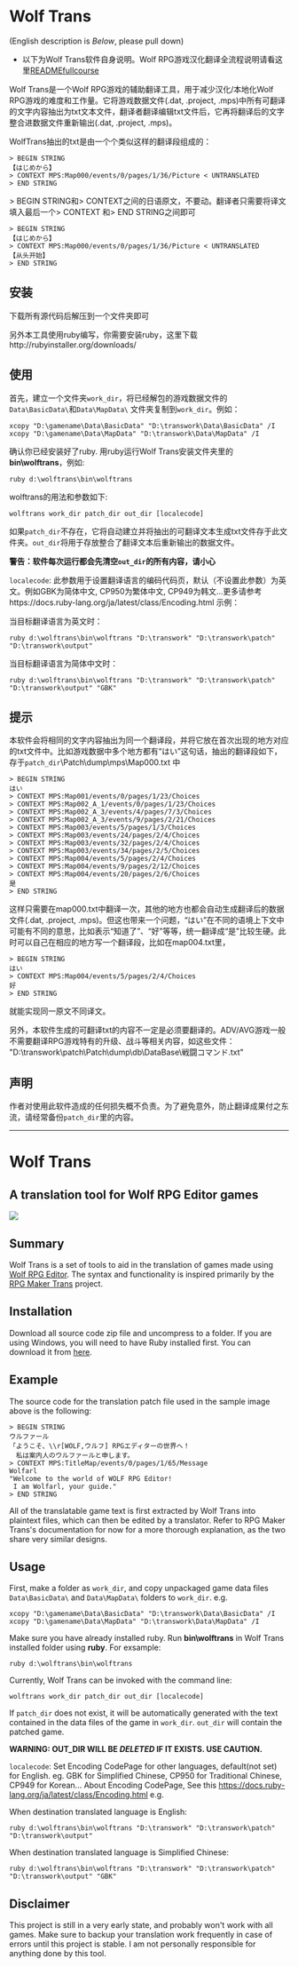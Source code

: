 # Wolf Trans
(English description is *Below*, please pull down)

* 以下为Wolf Trans软件自身说明。Wolf RPG游戏汉化翻译全流程说明请看这里[READMEfullcourse](READMEfullcourse.md)

Wolf Trans是一个Wolf RPG游戏的辅助翻译工具，用于减少汉化/本地化Wolf RPG游戏的难度和工作量。它将游戏数据文件(.dat, .project, .mps)中所有可翻译的文字内容抽出为txt文本文件，翻译者翻译编辑txt文件后，它再将翻译后的文字整合进数据文件重新输出(.dat, .project, .mps)。

WolfTrans抽出的txt是由一个个类似这样的翻译段组成的：

    > BEGIN STRING
    【はじめから】
    > CONTEXT MPS:Map000/events/0/pages/1/36/Picture < UNTRANSLATED
    > END STRING
\> BEGIN STRING和> CONTEXT之间的日语原文，不要动。翻译者只需要将译文填入最后一个> CONTEXT 和> END STRING之间即可

    > BEGIN STRING
    【はじめから】
    > CONTEXT MPS:Map000/events/0/pages/1/36/Picture < UNTRANSLATED
    【从头开始】
    > END STRING
## 安装
下载所有源代码后解压到一个文件夹即可

另外本工具使用ruby编写，你需要安装ruby，这里下载http://rubyinstaller.org/downloads/

## 使用
首先，建立一个文件夹`work_dir`，将已经解包的游戏数据文件的`Data\BasicData\`和`Data\MapData\` 文件夹复制到`work_dir`。例如：

    xcopy "D:\gamename\Data\BasicData" "D:\transwork\Data\BasicData" /I
    xcopy "D:\gamename\Data\MapData" "D:\transwork\Data\MapData" /I
    
确认你已经安装好了ruby. 用ruby运行Wolf Trans安装文件夹里的**bin\wolftrans**，例如:
    
    ruby d:\wolftrans\bin\wolftrans 
    
wolftrans的用法和参数如下:

    wolftrans work_dir patch_dir out_dir [localecode]

如果`patch_dir`不存在，它将自动建立并将抽出的可翻译文本生成txt文件存于此文件夹。`out_dir`将用于存放整合了翻译文本后重新输出的数据文件。

**警告：软件每次运行都会先清空`out_dir`的所有内容，请小心**

`localecode`: 此参数用于设置翻译语言的编码代码页，默认（不设置此参数）为英文。例如GBK为简体中文, CP950为繁体中文, CP949为韩文...更多请参考https://docs.ruby-lang.org/ja/latest/class/Encoding.html 示例：

当目标翻译语言为英文时：

    ruby d:\wolftrans\bin\wolftrans "D:\transwork" "D:\transwork\patch" "D:\transwork\output"
    
当目标翻译语言为简体中文时：

    ruby d:\wolftrans\bin\wolftrans "D:\transwork" "D:\transwork\patch" "D:\transwork\output" "GBK"

## 提示

本软件会将相同的文字内容抽出为同一个翻译段，并将它放在首次出现的地方对应的txt文件中。比如游戏数据中多个地方都有“はい”这句话，抽出的翻译段如下，存于`patch_dir`\Patch\dump\mps\Map000.txt 中

    > BEGIN STRING
    はい
    > CONTEXT MPS:Map001/events/0/pages/1/23/Choices
    > CONTEXT MPS:Map002_A_1/events/0/pages/1/23/Choices
    > CONTEXT MPS:Map002_A_3/events/4/pages/7/3/Choices
    > CONTEXT MPS:Map002_A_3/events/9/pages/2/21/Choices
    > CONTEXT MPS:Map003/events/5/pages/1/3/Choices
    > CONTEXT MPS:Map003/events/24/pages/2/4/Choices
    > CONTEXT MPS:Map003/events/32/pages/2/4/Choices
    > CONTEXT MPS:Map003/events/34/pages/2/5/Choices
    > CONTEXT MPS:Map004/events/5/pages/2/4/Choices
    > CONTEXT MPS:Map004/events/9/pages/2/12/Choices
    > CONTEXT MPS:Map004/events/20/pages/2/6/Choices
    是
    > END STRING

这样只需要在map000.txt中翻译一次，其他的地方也都会自动生成翻译后的数据文件(.dat, .project, .mps)。但这也带来一个问题，“はい”在不同的语境上下文中可能有不同的意思，比如表示“知道了”、“好”等等，统一翻译成“是”比较生硬。此时可以自己在相应的地方写一个翻译段，比如在map004.txt里，

    > BEGIN STRING
    はい
    > CONTEXT MPS:Map004/events/5/pages/2/4/Choices
    好
    > END STRING
就能实现同一原文不同译文。

另外，本软件生成的可翻译txt的内容不一定是必须要翻译的。ADV/AVG游戏一般不需要翻译RPG游戏特有的升级、战斗等相关内容，如这些文件：
    "D:\transwork\patch\Patch\dump\db\DataBase\戦闘コマンド.txt"

## 声明
作者对使用此软件造成的任何损失概不负责。为了避免意外，防止翻译成果付之东流，请经常备份`patch_dir`里的内容。

----------------------------------------------------------------------------------------------------
# Wolf Trans
## A translation tool for Wolf RPG Editor games
![](http://i.imgur.com/fzuJjsU.png)

## Summary
Wolf Trans is a set of tools to aid in the translation of games made using
[Wolf RPG Editor](http://www.silversecond.com/WolfRPGEditor/). The syntax and functionality is inspired primarily by the [RPG Maker Trans](http://rpgmakertrans.bitbucket.org/) project.

## Installation
Download all source code zip file and uncompress to a folder.
If you are using Windows, you will need to have Ruby installed first. You can download it from [here](http://rubyinstaller.org/downloads/).

## Example
The source code for the translation patch file used in the sample image above is the following:

    > BEGIN STRING
    ウルファール
    「ようこそ、\\r[WOLF,ウルフ] RPGエディターの世界へ！
    　私は案内人のウルファールと申します。
    > CONTEXT MPS:TitleMap/events/0/pages/1/65/Message
    Wolfarl
    "Welcome to the world of WOLF RPG Editor!
     I am Wolfarl, your guide."
    > END STRING

All of the translatable game text is first extracted by Wolf Trans into plaintext files, which can then be edited by a translator. Refer to RPG Maker Trans's documentation for now for a more thorough explanation, as the two share very similar designs.

## Usage
First, make a folder as `work_dir`, and copy unpackaged game data files `Data\BasicData\` and `Data\MapData\` folders to `work_dir`. e.g.

    xcopy "D:\gamename\Data\BasicData" "D:\transwork\Data\BasicData" /I
    xcopy "D:\gamename\Data\MapData" "D:\transwork\Data\MapData" /I
    
Make sure you have already installed ruby. Run **bin\wolftrans** in Wolf Trans installed folder using **ruby**. For exsample:
    
    ruby d:\wolftrans\bin\wolftrans 
    
Currently, Wolf Trans can be invoked with the command line:

    wolftrans work_dir patch_dir out_dir [localecode]

If `patch_dir` does not exist, it will be automatically generated with the text contained in the data files of the game in `work_dir`. `out_dir` will contain the patched game.

**WARNING: OUT_DIR WILL BE *DELETED* IF IT EXISTS. USE CAUTION.**

`localecode`: Set Encoding CodePage for other languages, default(not set) for English. eg. GBK for Simplified Chinese, CP950 for Traditional Chinese, CP949 for Korean... About Encoding CodePage, See this https://docs.ruby-lang.org/ja/latest/class/Encoding.html e.g.

When destination translated language is English:

    ruby d:\wolftrans\bin\wolftrans "D:\transwork" "D:\transwork\patch" "D:\transwork\output"
    
When destination translated language is Simplified Chinese:

    ruby d:\wolftrans\bin\wolftrans "D:\transwork" "D:\transwork\patch" "D:\transwork\output" "GBK"

## Disclaimer

This project is still in a very early state, and probably won't work with all games. Make sure to backup your translation work frequently in case of errors until this project is stable. I am not personally responsible for anything done by this tool.
